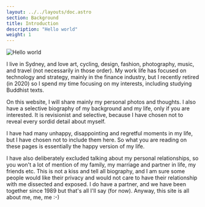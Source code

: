 ```yaml
---
layout: ../../layouts/doc.astro
section: Background
title: Introduction
description: "Hello world"
weight: 1
---
```


![Hello world](/images/about/me.jpg)

I live in Sydney, and love art, cycling, design, fashion, photography, music,
and travel (not necessarily in those order). My work life has focused on
technology and strategy, mainly in the finance industry, but I recently
retired (in 2020) so I spend my time focusing on my interests, including
studying Buddhist texts.

On this website, I will share mainly my personal photos and thoughts. I also
have a selective biography of my background and my life, only if you are
interested. It is revisionist and selective, because I have chosen not to
reveal every sordid detail about myself.

I have had many unhappy, disappointing and regretful moments in my life,
but I have chosen not to include them here. So what you are reading on these
pages is essentially the happy version of my life.

I have also deliberately excluded talking about my personal relationships, so
you won't a lot of mention of my family, my marriage and partner in life, my
friends etc. This is not a kiss and tell all biography, and I am sure some
people would like their privacy and would not care to have their relationship
with me dissected and exposed. I do have a partner, and we have been together
since 1989 but that's all I'll say (for now). Anyway, this site is all about
me, me, me :-)
